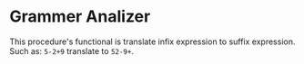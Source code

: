 # Grammer Analizer

This procedure's functional is translate infix expression to suffix expression.</br>
Such as: `5-2+9` translate to `52-9+`.</br>
